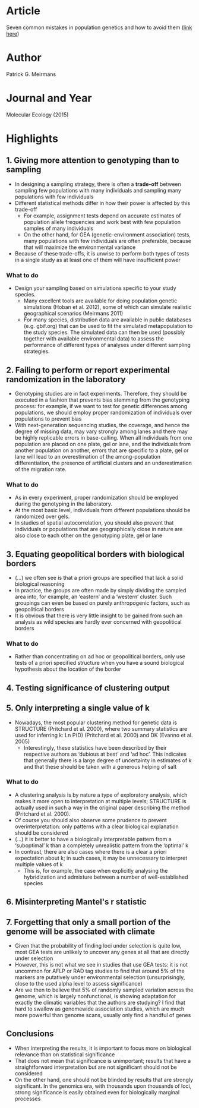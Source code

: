 # Article   
Seven common mistakes in population genetics and how to avoid them ([link here](https://doi.org/10.1111/mec.13243))    

# Author  
Patrick G. Meirmans  

# Journal and Year  
Molecular Ecology (2015)

# Highlights

## 1. Giving more attention to genotyping than to sampling  
* In designing a sampling strategy, there is often a **trade-off** between sampling few populations with many individuals and sampling many populations with few individuals  
* Different statistical methods differ in how their power is affected by this trade-off  
	* For example, assignment tests depend on accurate estimates of population allele frequencies and work best with few population samples of many individuals 
	* On the other hand, for GEA (genetic-environment association) tests, many populations with few individuals are often preferable, because that will maximize the environmental variance
*  Because of these trade-offs, it is unwise to perform both types of tests in a single study as at least one of them will have insufficient power

### What to do  
* Design your sampling based on simulations specific to your study species.  
	* Many excellent tools are available for doing population genetic simulations (Hoban et al. 2012), some of which can simulate realistic geographical scenarios (Meirmans 2011) 
	* For many species, distribution data are available in public databases (e.g. gbif.org) that can be used to fit the simulated metapopulation to the study species. The simulated data can then be used (possibly together with available environmental data) to assess the performance of different types of analyses under different sampling strategies.

## 2. Failing to perform or report experimental randomization in the laboratory  
* Genotyping studies are in fact experiments. Therefore, they should be executed in a fashion that prevents bias stemming from the genotyping process: for example, if we want to test for genetic differences among populations, we should employ proper randomization of individuals over populations to prevent bias
* With next-generation sequencing studies, the coverage, and hence the degree of missing data, may vary strongly among lanes and there may be highly replicable errors in base-calling. When all individuals from one population are placed on one plate, gel or lane, and the individuals from another population on another, errors that are specific to a plate, gel or lane will lead to an overestimation of the among-population differentiation, the presence of artificial clusters and an underestimation of the migration rate.  

### What to do  
* As in every experiment, proper randomization should be employed during the genotyping in the laboratory.  
* At the most basic level, individuals from different populations should be randomized over gels.  
* In studies of spatial autocorrelation, you should also prevent that individuals or populations that are geographically close in nature are also close to each other on the genotyping plate, gel or lane  

## 3. Equating geopolitical borders with biological borders  
* (...) we often see is that a priori groups are specified that lack a solid biological reasoning  
* In practice, the groups are often made by simply dividing the sampled area into, for example, an ‘eastern’ and a ‘western’ cluster. Such groupings can even be based on purely anthropogenic factors, such as geopolitical borders  
* It is obvious that there is very little insight to be gained from such an analysis as wild species are hardly ever concerned with geopolitical borders  

### What to do  
* Rather than concentrating on ad hoc or geopolitical borders, only use tests of a priori specified structure when you have a sound biological hypothesis about the location of the border

## 4. Testing significance of clustering output  

## 5. Only interpreting a single value of k  
* Nowadays, the most popular clustering method for genetic data is STRUCTURE (Pritchard et al. 2000), where two summary statistics are used for inferring k: Ln P(D) (Pritchard et al. 2000) and DK (Evanno et al. 2005)  
	* Interestingly, these statistics have been described by their respective authors as ‘dubious at best’ and ‘ad hoc’. This indicates that generally there is a large degree of uncertainty in estimates of k and that these should be taken with a generous helping of salt 

### What to do  
* A clustering analysis is by nature a type of exploratory analysis, which makes it more open to interpretation at multiple levels; STRUCTURE is actually used in such a way in the original paper describing the method (Pritchard et al. 2000).  
* Of course you should also observe some prudence to prevent overinterpretation: only patterns with a clear biological explanation should be considered
* (...) it is better to have a biologically interpretable pattern from a ‘suboptimal’ k than a completely unrealistic pattern from the ‘optimal’ k  
* In contrast, there are also cases where there is a clear a priori expectation about k; in such cases, it may be unnecessary to interpret multiple values of k  
	* This is, for example, the case when explicitly analysing the hybridization and admixture between a number of well-established species 

## 6. Misinterpreting Mantel's r statistic  

## 7. Forgetting that only a small portion of the genome will be associated with climate  
*  Given that the probability of finding loci under selection is quite low, most GEA tests are unlikely to uncover any genes at all that are directly under selection  
* However, this is not what we see in studies that use GEA tests: it is not uncommon for AFLP or RAD tag studies to find that around 5% of the markers are putatively under environmental selection (unsurprisingly, close to the used alpha level to assess significance)
* Are we then to believe that 5% of randomly sampled variation across the genome, which is largely nonfunctional, is showing adaptation for exactly the climatic variables that the authors are studying? I find that hard to swallow as genomewide association studies, which are much more powerful than genome scans, usually only find a handful of genes

## Conclusions  
* When interpreting the results, it is important to focus more on biological relevance than on statistical significance
* That does not mean that significance is unimportant; results that have a straightforward interpretation but are not significant should not be considered 
* On the other hand, one should not be blinded by results that are strongly significant. In the genomics era, with thousands upon thousands of loci, strong significance is easily obtained even for biologically marginal processes
